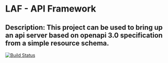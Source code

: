 # LAF - API Framework
## Description: This project can be used to bring up an api server based on openapi 3.0 specification from a simple resource schema.

[![Build Status](https://travis-ci.org/Morgan-Stanley/laf.svg?branch=master)](https://travis-ci.org/Morgan-Stanley/laf)
